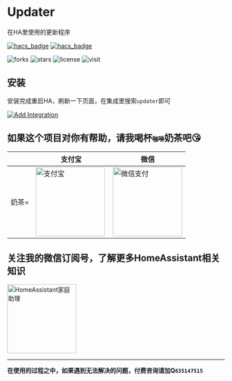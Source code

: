 # Updater
在HA里使用的更新程序

[![hacs_badge](https://img.shields.io/badge/Home-Assistant-%23049cdb)](https://www.home-assistant.io/)
[![hacs_badge](https://img.shields.io/badge/HACS-Custom-41BDF5.svg)](https://github.com/hacs/integration)

![forks](https://img.shields.io/github/forks/shaonianzhentan/updater)
![stars](https://img.shields.io/github/stars/shaonianzhentan/updater)
![license](https://img.shields.io/github/license/shaonianzhentan/updater)
![visit](https://visitor-badge.laobi.icu/badge?page_id=shaonianzhentan.updater&left_text=visit)

## 安装

安装完成重启HA，刷新一下页面，在集成里搜索`updater`即可

[![Add Integration](https://my.home-assistant.io/badges/config_flow_start.svg)](https://my.home-assistant.io/redirect/config_flow_start?domain=updater)

## 如果这个项目对你有帮助，请我喝杯<del style="font-size: 14px;">咖啡</del>奶茶吧😘
|  |支付宝|微信|
|---|---|---|
奶茶= | <img src="https://cdn.jsdelivr.net/gh/shaonianzhentan/ha-docs@master/docs/img/alipay.png" align="left" height="160" width="160" alt="支付宝" title="支付宝">  |  <img src="https://cdn.jsdelivr.net/gh/shaonianzhentan/ha-docs@master/docs/img/wechat.png" height="160" width="160" alt="微信支付" title="微信">

## 关注我的微信订阅号，了解更多HomeAssistant相关知识
<img src="https://cdn.jsdelivr.net/gh/shaonianzhentan/ha-docs@master/docs/img/wechat-channel.png" height="160" alt="HomeAssistant家庭助理" title="HomeAssistant家庭助理">

---
**在使用的过程之中，如果遇到无法解决的问题，付费咨询请加Q`635147515`**